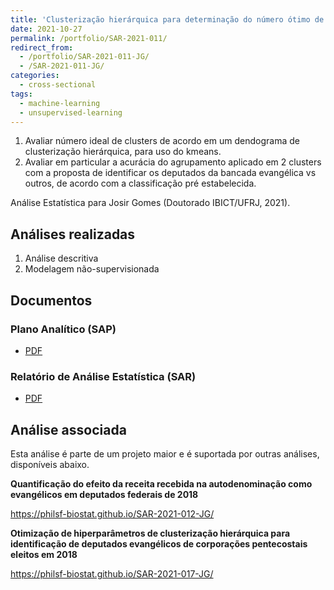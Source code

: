 ```yaml
---
title: 'Clusterização hierárquica para determinação do número ótimo de clusters de deputados federais evangélicos eleitos em 2018'
date: 2021-10-27
permalink: /portfolio/SAR-2021-011/
redirect_from:
  - /portfolio/SAR-2021-011-JG/
  - /SAR-2021-011-JG/
categories:
  - cross-sectional
tags:
  - machine-learning
  - unsupervised-learning
---
```

1. Avaliar número ideal de clusters de acordo em um dendograma de
   clusterização hierárquica, para uso do kmeans.
1. Avaliar em particular a acurácia do agrupamento aplicado em 2
   clusters com a proposta de identificar os deputados da bancada
   evangélica vs outros, de acordo com a classificação pré
   estabelecida.

Análise Estatística para Josir Gomes (Doutorado IBICT/UFRJ, 2021).

## Análises realizadas

1. Análise descritiva
1. Modelagem não-supervisionada

## Documentos

### Plano Analítico (SAP)

- [PDF][sap]

### Relatório de Análise Estatística (SAR)

- [PDF][sar]

## Análise associada

Esta análise é parte de um projeto maior e é suportada por outras análises, disponíveis abaixo.

**Quantificação do efeito da receita recebida na autodenominação como evangélicos em deputados federais de 2018**

<https://philsf-biostat.github.io/SAR-2021-012-JG/>

**Otimização de hiperparâmetros de clusterização hierárquica para identificação de deputados evangélicos de corporações pentecostais eleitos em 2018**

<https://philsf-biostat.github.io/SAR-2021-017-JG/>

<!-- --- -->

[sap]: /files/SAP-2021-011-JG-v01.pdf

[sar]: /files/SAR-2021-011-JG-v01.pdf
